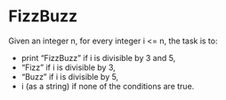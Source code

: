 # FizzBuzz
Given an integer n, for every integer i <= n, the task is to:
- print “FizzBuzz” if i is divisible by 3 and 5, 
- “Fizz” if i is divisible by 3, 
- “Buzz” if i is divisible by 5,
- i (as a string) if none of the conditions are true.